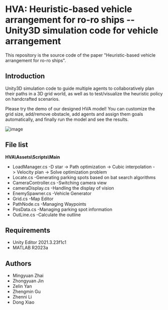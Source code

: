 # HVA: Heuristic-based vehicle arrangement for ro-ro ships -- Unity3D simulation code for  vehicle arrangement
This repository is the source code of the paper "Heuristic-based vehicle arrangement for ro-ro ships".

## Introduction
Unity3D simulation code to guide multiple agents to collaboratively plan their paths in a 3D grid world, as well as to test/visualize the heuristic policy on handcrafted scenarios.

Please try the demo of our designed HVA model! You can customize the grid size, add/remove obstacle, add agents and assign them goals automatically, and finally run the model and see the results.

![image](https://github.com/user-attachments/assets/9f78161f-648e-4b03-a8c1-0e51b7088a8d)

## File list
**HVA\Assets\Scripts\Main**
- LoadManager.cs -D star -> Path optimization -> Cubic interpolation -> Velocity plan -> Solve optimization problem 
- Locate.cs -Generating parking spots based on bat search algorithms
- CameraController.cs -Switching camera view
- cameraDisplay.cs -Handling the display of vision
- EnemySpawner.cs -Vehicle Generator
- Grid.cs -Map Editor
- PathNode.cs -Managing Waypoints
- PosData.cs -Managing parking spot information
- OutLine.cs -Calculate the outline
## Requirements
- Unity Editor 2021.3.23f1c1
- MATLAB R2023a
## Authors
- Mingyuan Zhai
- Zhongyuan Jin
- Zelin Yan
- Zhengmin Gu
- Zhenni Li
- Dong Xiao
